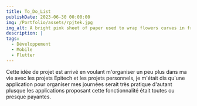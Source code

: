 ```yaml
---
title: To_Do_List
publishDate: 2023-06-30 00:00:00
img: /Portfolio/assets/rpjtek.jpg
img_alt: A bright pink sheet of paper used to wrap flowers curves in front of rich blue background
description: |
tags:
  - Développement
  - Mobile
  - Flutter
---
```


Cette idée de projet est arrivé en voulant m'organiser un peu plus dans ma vie avec les projets Epitech et les projets personnels,
je m'était dis qu'une application pour organiser mes journées serait très pratique d'autant plusque les applications proposant 
cette fonctionnalité était toutes ou presque payantes.
